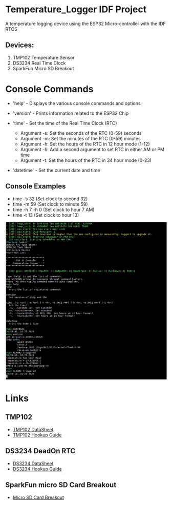 # Temperature_Logger IDF Project
A temperature logging device using the ESP32 Micro-controller with the IDF RTOS

## Devices:

1. TMP102 Temperature Sensor
2. DS3234 Real Time Clock
3. SparkFun Micro SD Breakout

# Console Commands

* 'help' - Displays the various console commands and options

* 'version' - Prints information related to the ESP32 Chip
  
* 'time' - Set the time of the Real Time Clock (RTC)
  
  * Argument -s: Set the seconds of the RTC (0-59) seconds
  * Argument -m: Set the minutes of the RTC (0-59) minutes
  * Argument -h: Set the hours of the RTC in 12 hour mode (1-12)
  * Argument -h: Add a second argument to set RTC in either AM or PM time
  * Argument -t: Set the hours of the RTC in 34 hour mode (0-23) 

* 'datetime' - Set the current date and time

## Console Examples

* time -s 32 (Set clock to second 32)
* time -m 59 (Set clock to minute 59)
* time -h 7 -h 0 (Set clock to hour 7 AM)
* time -t 13 (Set clock to hour 13)

![alt text][console_cap1]

[console_cap1]: https://github.com/davidhudsont/Temperature_Logger_IDF/blob/master/images/Console_Capture.JPG "Console Screen Capture"

# Links

## TMP102

* [TMP102 DataSheet](https://www.sparkfun.com/datasheets/Sensors/Temperature/tmp102.pdf)
* [TMP102 Hookup Guide](https://learn.sparkfun.com/tutorials/tmp102-digital-temperature-sensor-hookup-guide)

## DS3234 DeadOn RTC

* [DS3234 DataSheet](https://www.sparkfun.com/datasheets/BreakoutBoards/DS3234.pdf)
* [DS3234 Hookup Guide](https://learn.sparkfun.com/tutorials/deadon-rtc-breakout-hookup-guide)


## SparkFun micro SD Card Breakout

* [Micro SD Card Breakout](https://www.sparkfun.com/products/544)
